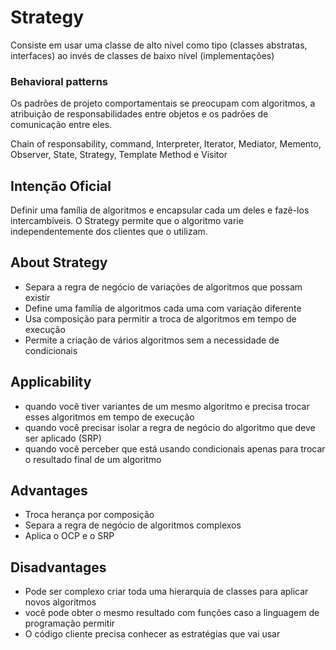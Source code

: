 # Strategy

Consiste em usar uma classe de alto nível como tipo (classes abstratas, interfaces) ao invés de classes de baixo nível (implementações)

### Behavioral patterns

Os padrões de projeto comportamentais se preocupam com algoritmos, a atribuição de responsabilidades entre objetos e os padrões de comunicação entre eles.

Chain of responsability, command, Interpreter, Iterator, Mediator, Memento, Observer, State, Strategy, Template Method e Visitor

## Intenção Oficial

Definir uma família de algoritmos e encapsular cada um deles e fazê-los intercambíveis. O Strategy permite que o algoritmo varie independentemente dos clientes que o utilizam.

## About Strategy

- Separa a regra de negócio de variações de algoritmos que possam existir
- Define uma família de algoritmos cada uma com variação diferente
- Usa composição para permitir a troca de algoritmos em tempo de execução
- Permite a criação de vários algoritmos sem a necessidade de condicionais

## Applicability

- quando você tiver variantes de um mesmo algoritmo e precisa trocar esses algoritmos em tempo de execução
- quando você precisar isolar a regra de negócio do algoritmo que deve ser aplicado (SRP)
- quando você perceber que está usando condicionais apenas para trocar o resultado final de um algoritmo

## Advantages

- Troca herança por composição
- Separa a regra de negócio de algoritmos complexos
- Aplica o OCP e o SRP

## Disadvantages

- Pode ser complexo criar toda uma hierarquia de classes para aplicar novos algoritmos
- você pode obter o mesmo resultado com funções caso a linguagem de programação permitir
- O código cliente precisa conhecer as estratégias que vai usar

